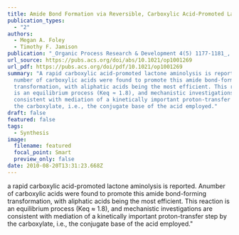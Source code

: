 ```yaml
---
title: Amide Bond Formation via Reversible, Carboxylic Acid-Promoted Lactone Aminolysis
publication_types:
  - "2"
authors:
  - Megan A. Foley
  - Timothy F. Jamison
publication: "_Organic Process Research & Development 4(5) 1177-1181_, DOI: 10.1021/op1001269"
url_source: https://pubs.acs.org/doi/abs/10.1021/op1001269
url_pdf: https://pubs.acs.org/doi/pdf/10.1021/op1001269
summary: "A rapid carboxylic acid-promoted lactone aminolysis is reported. A
  number of carboxylic acids were found to promote this amide bond-forming
  transformation, with aliphatic acids being the most efficient. This reaction
  is an equilibrium process (Keq ≈ 1.8), and mechanistic investigations are
  consistent with mediation of a kinetically important proton-transfer step by
  the carboxylate, i.e., the conjugate base of the acid employed."
draft: false
featured: false
tags:
  - Synthesis
image:
  filename: featured
  focal_point: Smart
  preview_only: false
date: 2010-08-20T13:31:23.668Z
---
```

  a rapid carboxylic acid-promoted lactone aminolysis is reported. Anumber of carboxylic acids were found to promote this amide bond-forming transformation, with aliphatic acids being the most efficient. This reaction is an equilibrium process (Keq ≈ 1.8), and mechanistic investigations are consistent with mediation of a kinetically important proton-transfer step by the carboxylate, i.e., the conjugate base of the acid employed."
